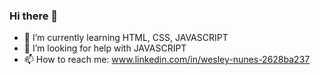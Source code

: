 ### Hi there 👋

- 🌱 I’m currently learning HTML, CSS, JAVASCRIPT
- 🤔 I’m looking for help with JAVASCRIPT
- 📫 How to reach me: www.linkedin.com/in/wesley-nunes-2628ba237
